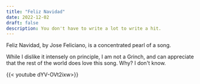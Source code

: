 ```yaml
---
title: "Feliz Navidad"
date: 2022-12-02
draft: false
description: You don't have to write a lot to write a hit.
---
```


Feliz Navidad, by Jose Feliciano, is a concentrated pearl of a song.  

<!--more-->  

While I dislike it intensely on principle, I am not a Grinch, and can appreciate that the rest of the world does love this song.  Why?  I don't know.

{{< youtube dYV-OVt2ixw>}}